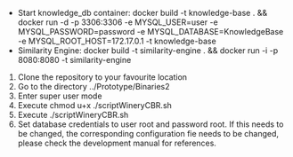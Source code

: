 - Start knowledge_db container: docker build -t knowledge-base . && docker run -d -p 3306:3306 -e MYSQL_USER=user -e MYSQL_PASSWORD=password -e MYSQL_DATABASE=KnowledgeBase -e MYSQL_ROOT_HOST=172.17.0.1 -t knowledge-base
- Similarity Engine: docker build -t similarity-engine .  && docker run -i -p 8080:8080 -t similarity-engine

1. Clone the repository to your favourite location
2. Go to the directory ../Prototype/Binaries2
3. Enter super user mode
4. Execute chmod u+x ./scriptWineryCBR.sh
5. Execute ./scriptWineryCBR.sh
6. Set database credentials to user root and password root. If this needs to be changed, the corresponding configuration fie
   needs to be changed, please check the development manual for references.
